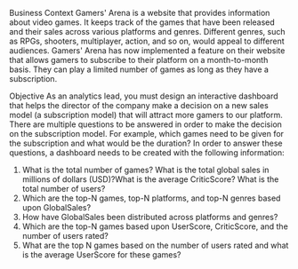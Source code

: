 Business Context
Gamers' Arena is a website that provides information about video games. It keeps track of the games that have been released and their sales across various platforms and genres. Different genres, such as RPGs, shooters, multiplayer, action, and so on, would appeal to different audiences. Gamers' Arena has now implemented a feature on their website that allows gamers to subscribe to their platform on a month-to-month basis. They can play a limited number of games as long as they have a subscription.

Objective
As an analytics lead, you must design an interactive dashboard that helps the director of the company make a decision on a new sales model (a subscription model) that will attract more gamers to our platform. There are multiple questions to be answered in order to make the decision on the subscription model. For example, which games need to be given for the subscription and what would be the duration? In order to answer these questions, a dashboard needs to be created with the following information:

1. What is the total number of games? What is the total global sales in millions of dollars (USD)?What is the average CriticScore? What is the total number of users?
2. Which are the top-N games, top-N platforms, and top-N genres based upon GlobalSales?
3. How have GlobalSales been distributed across platforms and genres?
4. Which are the top-N games based upon UserScore, CriticScore, and the number of users rated?
5. What are the top N games based on the number of users rated and what is the average UserScore for these games?
